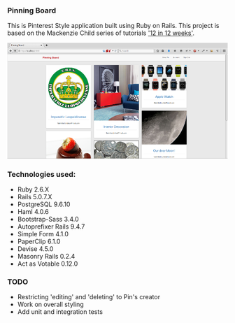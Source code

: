 ### Pinning Board

This is Pinterest Style application built using Ruby on Rails. This project is based on the Mackenzie Child series of tutorials ['12 in 12 weeks'](http://youtu.be/abcnfFS_DS8?list=PL23ZvcdS3XPLNdRYB_QyomQsShx59tpc-).

![image](https://raw.githubusercontent.com/charlesdebarros/Pinning-Board/master/app/assets/images/screenshot.png)


### Technologies used:

* Ruby 2.6.X
* Rails 5.0.7.X
* PostgreSQL 9.6.10
* Haml 4.0.6
* Bootstrap-Sass 3.4.0
* Autoprefixer Rails 9.4.7
* Simple Form 4.1.0
* PaperClip 6.1.0
* Devise 4.5.0
* Masonry Rails 0.2.4
* Act as Votable 0.12.0

### TODO

* Restricting 'editing' and 'deleting' to Pin's creator
* Work on overall styling
* Add unit and integration tests
